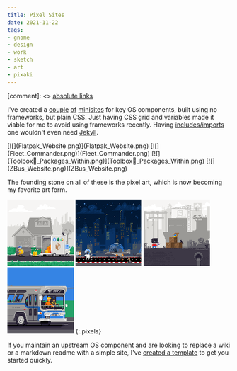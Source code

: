 ```yaml
---
title: Pixel Sites
date: 2021-11-22
tags:
- gnome
- design
- work
- sketch
- art
- pixaki
---
```


[comment]: <> <a href="{{ site.url }}{{ page.url }}">absolute links</a>

I've created a [couple](https://pipewire.org/) [of](https://fleet-commander.org/) [minisites](https://containertoolbx.org/) for key OS components, built using no frameworks, but plain CSS. Just having CSS grid and variables made it viable for me to avoid using frameworks recently. Having [includes/imports](https://www.w3.org/TR/html-imports/) one wouldn't even need [Jekyll](https://jekyllrb.com/).

<div class="inlineimgs" markdown="1">
[![](Flatpak_Website.png)](Flatpak_Website.png)
[![](Fleet_Commander.png)](Fleet_Commander.png)
[![](Toolbox_Packages_Within.png)](Toolbox_Packages_Within.png)
[![](ZBus_Website.png)](ZBus_Website.png)
</div>

The founding stone on all of these is the pixel art, which is now becoming my favorite art form.

![Flatpak](flatpak.gif)
![Fleet Comander](fleetcommander.gif)
![Toolbox](toolbox.gif)
![Zbus](zbus.gif)
{:.pixels}

<style type="text/css">
.pixels {
	display: grid;
	grid-template-columns: repeat(2,1fr);
	/* grid-template-columns: repeat(auto-fit, minmax(150px,1fr)); */
	gap: 16px;
}
.pixels img {
	display: block;
	width: 100%; height: auto;
	image-rendering: crisp-edges; image-rendering: pixelated;
	transition: transform 600ms ease-out;
	align-self: center;
}
.pixels img:active {
	transition: none;
	width: 135px;
	transform: scale(1);
}
</style>

If you maintain an upstream OS component and are looking to replace a wiki or a markdown readme with a simple site, I've [created a template](https://github.com/jimmac/os-component-website) to get you started quickly.
